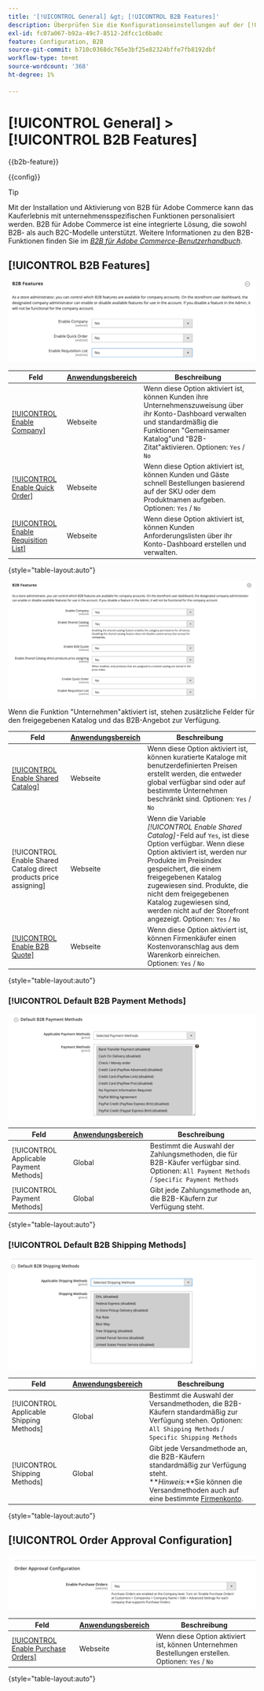 ```yaml
---
title: '[!UICONTROL General] &gt; [!UICONTROL B2B Features]'
description: Überprüfen Sie die Konfigurationseinstellungen auf der [!UICONTROL General] &gt; [!UICONTROL B2B Features] Seite des Commerce-Administrators.
exl-id: fc07a067-b92a-49c7-8512-2dfcc1c6ba0c
feature: Configuration, B2B
source-git-commit: b710c0368dc765e3bf25e82324bffe7fb8192dbf
workflow-type: tm+mt
source-wordcount: '368'
ht-degree: 1%

---
```


# [!UICONTROL General] > [!UICONTROL B2B Features]

{{b2b-feature}}

{{config}}

>[!TIP]
>
>Mit der Installation und Aktivierung von B2B für Adobe Commerce kann das Kauferlebnis mit unternehmensspezifischen Funktionen personalisiert werden. B2B für Adobe Commerce ist eine integrierte Lösung, die sowohl B2B- als auch B2C-Modelle unterstützt. Weitere Informationen zu den B2B-Funktionen finden Sie im [_B2B für Adobe Commerce-Benutzerhandbuch_](https://experienceleague.adobe.com/docs/commerce-admin/b2b/introduction.html).

## [!UICONTROL B2B Features]

![B2B-Funktionen](./assets/b2b-features.png)<!-- zoom -->

| Feld | [Anwendungsbereich](../../getting-started/websites-stores-views.md#scope-settings) | Beschreibung |
|------- |----------------------------------------------------------------------- |------------ |
| [[!UICONTROL Enable Company]](../../b2b/account-companies.md) | Webseite | Wenn diese Option aktiviert ist, können Kunden ihre Unternehmenszuweisung über ihr Konto-Dashboard verwalten und standardmäßig die Funktionen &quot;Gemeinsamer Katalog&quot;und &quot;B2B-Zitat&quot;aktivieren. Optionen: `Yes` / `No` |
| [[!UICONTROL Enable Quick Order]](../../b2b/quick-order.md) | Webseite | Wenn diese Option aktiviert ist, können Kunden und Gäste schnell Bestellungen basierend auf der SKU oder dem Produktnamen aufgeben. Optionen: `Yes` / `No` |
| [[!UICONTROL Enable Requisition List]](../../b2b/configure-requisition-lists.md) | Webseite | Wenn diese Option aktiviert ist, können Kunden Anforderungslisten über ihr Konto-Dashboard erstellen und verwalten. |

{style="table-layout:auto"}

![B2B Funktionen mit Unternehmen und freigegebenen Katalogen aktiviert](./assets/b2b-features-company-enabled.png)<!-- zoom -->

Wenn die Funktion &quot;Unternehmen&quot;aktiviert ist, stehen zusätzliche Felder für den freigegebenen Katalog und das B2B-Angebot zur Verfügung.

| Feld | [Anwendungsbereich](../../getting-started/websites-stores-views.md#scope-settings) | Beschreibung |
|------- |----------------------------------------------------------------------- |------------ |
| [[!UICONTROL Enable Shared Catalog]](../../b2b/catalog-shared.md) | Webseite | Wenn diese Option aktiviert ist, können kuratierte Kataloge mit benutzerdefinierten Preisen erstellt werden, die entweder global verfügbar sind oder auf bestimmte Unternehmen beschränkt sind. Optionen: `Yes` / `No` |
| [!UICONTROL Enable Shared Catalog direct products price assigning] | Webseite | Wenn die Variable _[!UICONTROL Enable Shared Catalog]_-Feld auf `Yes`, ist diese Option verfügbar. Wenn diese Option aktiviert ist, werden nur Produkte im Preisindex gespeichert, die einem freigegebenen Katalog zugewiesen sind. Produkte, die nicht dem freigegebenen Katalog zugewiesen sind, werden nicht auf der Storefront angezeigt. Optionen: `Yes` / `No` |
| [[!UICONTROL Enable B2B Quote]](../../b2b/configure-quotes.md) | Webseite | Wenn diese Option aktiviert ist, können Firmenkäufer einen Kostenvoranschlag aus dem Warenkorb einreichen. Optionen: `Yes` / `No` |

{style="table-layout:auto"}

### [!UICONTROL Default B2B Payment Methods]

![B2B-Konfiguration - Standardeinstellungen für Zahlungsmethoden](./assets/b2b-features-default-payment-methods.png)<!-- zoom -->

| Feld | [Anwendungsbereich](../../getting-started/websites-stores-views.md#scope-settings) | Beschreibung |
|------- |----------------------------------------------------------------------- |------------ |
| [!UICONTROL Applicable Payment Methods] | Global | Bestimmt die Auswahl der Zahlungsmethoden, die für B2B-Käufer verfügbar sind. Optionen: `All Payment Methods` / `Specific Payment Methods` |
| [!UICONTROL Payment Methods] | Global | Gibt jede Zahlungsmethode an, die B2B-Käufern zur Verfügung steht. |

{style="table-layout:auto"}

### [!UICONTROL Default B2B Shipping Methods]

![B2B-Konfiguration - standardmäßige Versandmethoden](./assets/b2b-features-shipping-methods.png)<!-- zoom -->

| Feld | [Anwendungsbereich](../../getting-started/websites-stores-views.md#scope-settings) | Beschreibung |
|------- |----------------------------------------------------------------------- |------------ |
| [!UICONTROL Applicable Shipping Methods] | Global | Bestimmt die Auswahl der Versandmethoden, die B2B-Käufern standardmäßig zur Verfügung stehen. Optionen: `All Shipping Methods` / `Specific Shipping Methods` |
| [!UICONTROL Shipping Methods] | Global | Gibt jede Versandmethode an, die B2B-Käufern standardmäßig zur Verfügung steht. <br/>**_Hinweis:_**Sie können die Versandmethoden auch auf eine bestimmte [Firmenkonto](../../b2b/account-companies.md). |

{style="table-layout:auto"}

## [!UICONTROL Order Approval Configuration]

![B2B-Funktionen - Konfiguration der Bestellbestätigung](./assets/b2b-features-order-approval.png)<!-- zoom -->

| Feld | [Anwendungsbereich](../../getting-started/websites-stores-views.md#scope-settings) | Beschreibung |
|------- |----------------------------------------------------------------------- |------------ |
| [[!UICONTROL Enable Purchase Orders]](../../stores-purchase/purchase-order.md) | Webseite | Wenn diese Option aktiviert ist, können Unternehmen Bestellungen erstellen. Optionen: `Yes` / `No` |

{style="table-layout:auto"}


